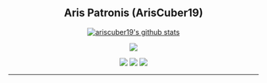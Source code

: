 <div align="center">

## Aris Patronis (ArisCuber19)

[![ariscuber19's github stats](https://github-readme-stats.vercel.app/api?username=ariscuber19)](https://github.com/anuraghazra/github-readme-stats)



[![](https://img.shields.io/badge/Editor-VSCode-informational?style=flat&logo=visual-studio-code&logoColor=white&color=AC4142)](https://code.visualstudio.com/)



[![](https://img.shields.io/badge/Instagram-E4405F?style=for-the-badge&logo=instagram&logoColor=white)](https://instagram.com/ariscuber19)
[![](https://img.shields.io/badge/Telegram-2CA5E0?style=for-the-badge&logo=telegram&logoColor=white)](https://t.me/ariscuber19)
[![](https://img.shields.io/badge/Discord-7289DA?style=for-the-badge&logo=discord&logoColor=white)](https://discordapp.com/users/530051545912311858)
<hr> 
